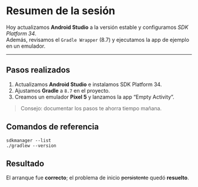 # Resumen de la sesión
Hoy actualizamos __Android Studio__ a la versión estable y configuramos _SDK Platform 34_.  
Además, revisamos el `Gradle Wrapper` (8.7) y ejecutamos la app de ejemplo en un emulador.
***
## Pasos realizados

1. Actualizamos __Android Studio__ e instalamos SDK Platform 34.  
2. Ajustamos __Gradle__ a `8.7` en el proyecto.  
3. Creamos un emulador __Pixel 5__ y lanzamos la app “Empty Activity”.  

> Consejo: documentar los pasos te ahorra tiempo mañana.
## Comandos de referencia
```
sdkmanager --list   
./gradlew --version
```
## Resultado
El arranque fue __correcto__; el problema de inicio ~~persistente~~ quedó __resuelto__.